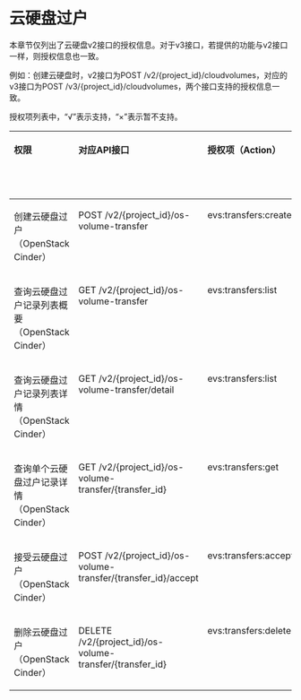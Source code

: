 # 云硬盘过户<a name="evs_04_0029"></a>

本章节仅列出了云硬盘v2接口的授权信息。对于v3接口，若提供的功能与v2接口一样，则授权信息也一致。

例如：创建云硬盘时，v2接口为POST /v2/\{project\_id\}/cloudvolumes，对应的v3接口为POST /v3/\{project\_id\}/cloudvolumes，两个接口支持的授权信息一致。

授权项列表中，“√”表示支持，“×”表示暂不支持。

<a name="table1331719418287"></a>
<table><thead align="left"><tr id="evs_04_0045_row832041542517"><th class="cellrowborder" valign="top" width="20%" id="mcps1.1.6.1.1"><p id="evs_04_0045_p1410941470"><a name="evs_04_0045_p1410941470"></a><a name="evs_04_0045_p1410941470"></a>权限</p>
</th>
<th class="cellrowborder" valign="top" width="20%" id="mcps1.1.6.1.2"><p id="evs_04_0045_p10105494713"><a name="evs_04_0045_p10105494713"></a><a name="evs_04_0045_p10105494713"></a>对应API接口</p>
</th>
<th class="cellrowborder" valign="top" width="20%" id="mcps1.1.6.1.3"><p id="evs_04_0045_p18101246472"><a name="evs_04_0045_p18101246472"></a><a name="evs_04_0045_p18101246472"></a>授权项（Action）</p>
</th>
<th class="cellrowborder" valign="top" width="20%" id="mcps1.1.6.1.4"><p id="evs_04_0045_p6109424711"><a name="evs_04_0045_p6109424711"></a><a name="evs_04_0045_p6109424711"></a>IAM项目</p>
<p id="evs_04_0045_p71084134720"><a name="evs_04_0045_p71084134720"></a><a name="evs_04_0045_p71084134720"></a>(Project)</p>
</th>
<th class="cellrowborder" valign="top" width="20%" id="mcps1.1.6.1.5"><p id="evs_04_0045_p111054154714"><a name="evs_04_0045_p111054154714"></a><a name="evs_04_0045_p111054154714"></a>企业项目</p>
<p id="evs_04_0045_p151018410478"><a name="evs_04_0045_p151018410478"></a><a name="evs_04_0045_p151018410478"></a>(Enterprise Project)</p>
</th>
</tr>
</thead>
<tbody><tr id="evs_04_0045_row1533321516254"><td class="cellrowborder" valign="top" width="20%" headers="mcps1.1.6.1.1 "><p id="evs_04_0045_p178090277285"><a name="evs_04_0045_p178090277285"></a><a name="evs_04_0045_p178090277285"></a>创建云硬盘过户（OpenStack Cinder）</p>
</td>
<td class="cellrowborder" valign="top" width="20%" headers="mcps1.1.6.1.2 "><p id="evs_04_0045_p1423372715104"><a name="evs_04_0045_p1423372715104"></a><a name="evs_04_0045_p1423372715104"></a>POST /v2/{project_id}/os-volume-transfer</p>
</td>
<td class="cellrowborder" valign="top" width="20%" headers="mcps1.1.6.1.3 "><p id="evs_04_0045_p1355812615270"><a name="evs_04_0045_p1355812615270"></a><a name="evs_04_0045_p1355812615270"></a>evs:transfers:create</p>
</td>
<td class="cellrowborder" valign="top" width="20%" headers="mcps1.1.6.1.4 "><p id="evs_04_0045_p626084916479"><a name="evs_04_0045_p626084916479"></a><a name="evs_04_0045_p626084916479"></a>√</p>
</td>
<td class="cellrowborder" valign="top" width="20%" headers="mcps1.1.6.1.5 "><p id="evs_04_0045_p2260144918471"><a name="evs_04_0045_p2260144918471"></a><a name="evs_04_0045_p2260144918471"></a>×</p>
</td>
</tr>
<tr id="evs_04_0045_row63451215152514"><td class="cellrowborder" valign="top" width="20%" headers="mcps1.1.6.1.1 "><p id="evs_04_0045_p3558142672711"><a name="evs_04_0045_p3558142672711"></a><a name="evs_04_0045_p3558142672711"></a>查询云硬盘过户记录列表概要（OpenStack Cinder）</p>
</td>
<td class="cellrowborder" valign="top" width="20%" headers="mcps1.1.6.1.2 "><p id="evs_04_0045_p52339273102"><a name="evs_04_0045_p52339273102"></a><a name="evs_04_0045_p52339273102"></a>GET /v2/{project_id}/os-volume-transfer</p>
</td>
<td class="cellrowborder" valign="top" width="20%" headers="mcps1.1.6.1.3 "><p id="evs_04_0045_p265073320219"><a name="evs_04_0045_p265073320219"></a><a name="evs_04_0045_p265073320219"></a>evs:transfers:list</p>
</td>
<td class="cellrowborder" valign="top" width="20%" headers="mcps1.1.6.1.4 "><p id="evs_04_0045_p124074511478"><a name="evs_04_0045_p124074511478"></a><a name="evs_04_0045_p124074511478"></a>√</p>
</td>
<td class="cellrowborder" valign="top" width="20%" headers="mcps1.1.6.1.5 "><p id="evs_04_0045_p3407205144719"><a name="evs_04_0045_p3407205144719"></a><a name="evs_04_0045_p3407205144719"></a>×</p>
</td>
</tr>
<tr id="evs_04_0045_row8355101572511"><td class="cellrowborder" valign="top" width="20%" headers="mcps1.1.6.1.1 "><p id="evs_04_0045_p165581269277"><a name="evs_04_0045_p165581269277"></a><a name="evs_04_0045_p165581269277"></a>查询云硬盘过户记录列表详情（OpenStack Cinder）</p>
</td>
<td class="cellrowborder" valign="top" width="20%" headers="mcps1.1.6.1.2 "><p id="evs_04_0045_p19234172710101"><a name="evs_04_0045_p19234172710101"></a><a name="evs_04_0045_p19234172710101"></a>GET /v2/{project_id}/os-volume-transfer/detail</p>
</td>
<td class="cellrowborder" valign="top" width="20%" headers="mcps1.1.6.1.3 "><p id="evs_04_0045_p6652143318216"><a name="evs_04_0045_p6652143318216"></a><a name="evs_04_0045_p6652143318216"></a>evs:transfers:list</p>
</td>
<td class="cellrowborder" valign="top" width="20%" headers="mcps1.1.6.1.4 "><p id="evs_04_0045_p106305539475"><a name="evs_04_0045_p106305539475"></a><a name="evs_04_0045_p106305539475"></a>√</p>
</td>
<td class="cellrowborder" valign="top" width="20%" headers="mcps1.1.6.1.5 "><p id="evs_04_0045_p46301953134718"><a name="evs_04_0045_p46301953134718"></a><a name="evs_04_0045_p46301953134718"></a>×</p>
</td>
</tr>
<tr id="evs_04_0045_row5365101582519"><td class="cellrowborder" valign="top" width="20%" headers="mcps1.1.6.1.1 "><p id="evs_04_0045_p65587264271"><a name="evs_04_0045_p65587264271"></a><a name="evs_04_0045_p65587264271"></a>查询单个云硬盘过户记录详情（OpenStack Cinder）</p>
</td>
<td class="cellrowborder" valign="top" width="20%" headers="mcps1.1.6.1.2 "><p id="evs_04_0045_p15234102751011"><a name="evs_04_0045_p15234102751011"></a><a name="evs_04_0045_p15234102751011"></a>GET /v2/{project_id}/os-volume-transfer/{transfer_id}</p>
</td>
<td class="cellrowborder" valign="top" width="20%" headers="mcps1.1.6.1.3 "><p id="evs_04_0045_p1055817260275"><a name="evs_04_0045_p1055817260275"></a><a name="evs_04_0045_p1055817260275"></a>evs:transfers:get</p>
</td>
<td class="cellrowborder" valign="top" width="20%" headers="mcps1.1.6.1.4 "><p id="evs_04_0045_p184101855124713"><a name="evs_04_0045_p184101855124713"></a><a name="evs_04_0045_p184101855124713"></a>√</p>
</td>
<td class="cellrowborder" valign="top" width="20%" headers="mcps1.1.6.1.5 "><p id="evs_04_0045_p741113553470"><a name="evs_04_0045_p741113553470"></a><a name="evs_04_0045_p741113553470"></a>×</p>
</td>
</tr>
<tr id="evs_04_0045_row113831315142516"><td class="cellrowborder" valign="top" width="20%" headers="mcps1.1.6.1.1 "><p id="evs_04_0045_p855819261278"><a name="evs_04_0045_p855819261278"></a><a name="evs_04_0045_p855819261278"></a>接受云硬盘过户（OpenStack Cinder）</p>
</td>
<td class="cellrowborder" valign="top" width="20%" headers="mcps1.1.6.1.2 "><p id="evs_04_0045_p9981123112106"><a name="evs_04_0045_p9981123112106"></a><a name="evs_04_0045_p9981123112106"></a>POST /v2/{project_id}/os-volume-transfer/{transfer_id}/accept</p>
</td>
<td class="cellrowborder" valign="top" width="20%" headers="mcps1.1.6.1.3 "><p id="evs_04_0045_p95583265274"><a name="evs_04_0045_p95583265274"></a><a name="evs_04_0045_p95583265274"></a>evs:transfers:accept</p>
</td>
<td class="cellrowborder" valign="top" width="20%" headers="mcps1.1.6.1.4 "><p id="evs_04_0045_p1139115884714"><a name="evs_04_0045_p1139115884714"></a><a name="evs_04_0045_p1139115884714"></a>√</p>
</td>
<td class="cellrowborder" valign="top" width="20%" headers="mcps1.1.6.1.5 "><p id="evs_04_0045_p12391958144718"><a name="evs_04_0045_p12391958144718"></a><a name="evs_04_0045_p12391958144718"></a>×</p>
</td>
</tr>
<tr id="evs_04_0045_row997615405218"><td class="cellrowborder" valign="top" width="20%" headers="mcps1.1.6.1.1 "><p id="evs_04_0045_p1394094642118"><a name="evs_04_0045_p1394094642118"></a><a name="evs_04_0045_p1394094642118"></a>删除云硬盘过户（OpenStack Cinder）</p>
</td>
<td class="cellrowborder" valign="top" width="20%" headers="mcps1.1.6.1.2 "><p id="evs_04_0045_p498183151012"><a name="evs_04_0045_p498183151012"></a><a name="evs_04_0045_p498183151012"></a>DELETE /v2/{project_id}/os-volume-transfer/{transfer_id}</p>
</td>
<td class="cellrowborder" valign="top" width="20%" headers="mcps1.1.6.1.3 "><p id="evs_04_0045_p179401346122117"><a name="evs_04_0045_p179401346122117"></a><a name="evs_04_0045_p179401346122117"></a>evs:transfers:delete</p>
</td>
<td class="cellrowborder" valign="top" width="20%" headers="mcps1.1.6.1.4 "><p id="evs_04_0045_p133787024818"><a name="evs_04_0045_p133787024818"></a><a name="evs_04_0045_p133787024818"></a>√</p>
</td>
<td class="cellrowborder" valign="top" width="20%" headers="mcps1.1.6.1.5 "><p id="evs_04_0045_p1137813014488"><a name="evs_04_0045_p1137813014488"></a><a name="evs_04_0045_p1137813014488"></a>×</p>
</td>
</tr>
</tbody>
</table>

